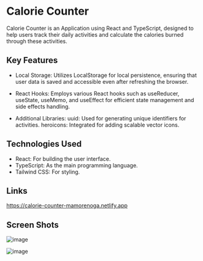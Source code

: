 # Calorie Counter
Calorie Counter is an Application using React and TypeScript, designed to help users track their daily activities and calculate the calories burned through these activities.

## Key Features
- Local Storage: Utilizes LocalStorage for local persistence, ensuring that user data is saved and accessible even after refreshing the browser.

- React Hooks: Employs various React hooks such as useReducer, useState, useMemo, and useEffect for efficient state management and side effects handling.

- Additional Libraries:
 uuid: Used for generating unique identifiers for activities.
 heroicons: Integrated for adding scalable vector icons.

## Technologies Used

- React: For building the user interface.
- TypeScript: As the main programming language.
- Tailwind CSS: For styling.
  
## Links
https://calorie-counter-mamorenoga.netlify.app

## Screen Shots
![image](https://github.com/Poganutrox/CalorieCounter/assets/63597815/8b81522e-02ae-42e9-a517-cc002c304eb6)

![image](https://github.com/Poganutrox/CalorieCounter/assets/63597815/bd038cbd-5354-4c49-b1ea-daf732364a3b)

